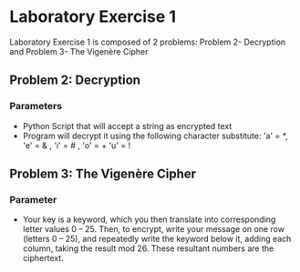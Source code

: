 
# Laboratory Exercise 1

Laboratory Exercise 1 is composed of 2 problems: Problem 2- Decryption and Problem 3- The Vigenère Cipher

## Problem 2: Decryption

### Parameters

- Python Script that will accept a string as encrypted text
- Program will decrypt it using the following character substitute:
'a' = *, 'e' = & , 'i' = # , 'o' = + 'u' = !


## Problem 3: The Vigenère Cipher
### Parameter

- Your key is a keyword, which you then translate into corresponding letter values 0 – 25. Then, to encrypt, write your message on one row (letters 0 – 25), and repeatedly write the keyword below it, adding each column, taking the result mod 26. These resultant numbers are the ciphertext.
